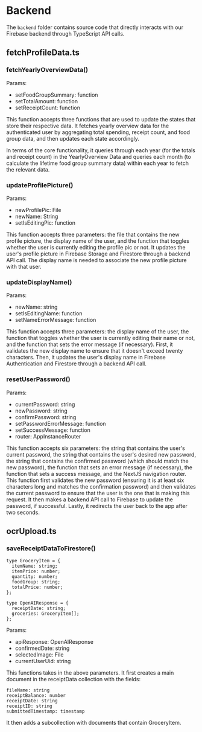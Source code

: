 # Backend
 The `backend` folder contains source code that directly interacts with our Firebase backend through TypeScript API calls. 

## fetchProfileData.ts

### fetchYearlyOverviewData()

Params:

- setFoodGroupSummary: function
- setTotalAmount: function
- setReceiptCount: function

This function accepts three functions that are used to update the states that store their respective data. It fetches yearly overview data for the authenticated user by aggregating total spending, receipt count, and food group data, and then updates each state accordingly.

In terms of the core functionality, it queries through each year (for the totals and receipt count) in the YearlyOverview Data and queries each month (to calculate the lifetime food group summary data) within each year to fetch the relevant data.

### updateProfilePicture()

Params:

- newProfilePic: File
- newName: String
- setIsEditingPic: function

This function accepts three parameters: the file that contains the new profile picture, the display name of the user, and the function that toggles whether the user is currently editing the profile pic or not. It updates the user's profile picture in Firebase Storage and Firestore through a backend API call. The display name is needed to associate the new profile picture with that user.

### updateDisplayName()

Params:

- newName: string
- setIsEditingName: function
- setNameErrorMessage: function

This function accepts three parameters: the display name of the user, the function that toggles whether the user is currently editing their name or not, and the function that sets the error message (if necessary). First, it validates the new display name to ensure that it doesn't exceed twenty characters. Then, it updates the user's display name in Firebase Authentication and Firestore through a backend API call.

### resetUserPassword()

Params:

- currentPassword: string
- newPassword: string
- confirmPassword: string
- setPasswordErrorMessage: function
- setSuccessMessage: function
- router: AppInstanceRouter

This function accepts six parameters: the string that contains the user's current password, the string that contains the user's desired new password, the string that contains the confirmed password (which should match the new password), the function that sets an error message (if necessary), the function that sets a success message, and the NextJS navigation router. This function first validates the new password (ensuring it is at least six characters long and matches the confirmation password) and then validates the current password to ensure that the user is the one that is making this request. It then makes a backend API call to Firebase to update the password, if successful. Lastly, it redirects the user back to the app after two seconds.

## ocrUpload.ts

### saveReceiptDataToFirestore()

```
type GroceryItem = {
  itemName: string;
  itemPrice: number;
  quantity: number;
  foodGroup: string;
  totalPrice: number;
};

type OpenAIResponse = {
  receiptDate: string;
  groceries: GroceryItem[];
};
```

Params: 

- apiResponse: OpenAIResponse
- confirmedDate: string
- selectedImage: File
- currentUserUid: string

This functions takes in the above parameters. It first creates a main document in the receiptData collection with the fields:

```
fileName: string
receiptBalance: number
receiptDate: string
receiptID: string
submittedTimestamp: timestamp
```

It then adds a subcollection with documents that contain GroceryItem.

